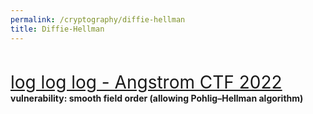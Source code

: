 ```yaml
---
permalink: /cryptography/diffie-hellman
title: Diffie-Hellman
---
```


<br>

<span style="font-size:2em;">   [log log log - Angstrom CTF 2022]( /cryptography/diffie-hellman/logloglog-Angstrom-CTF-2022)       </span> <br>
__vulnerability: smooth field order (allowing Pohlig–Hellman algorithm)__
